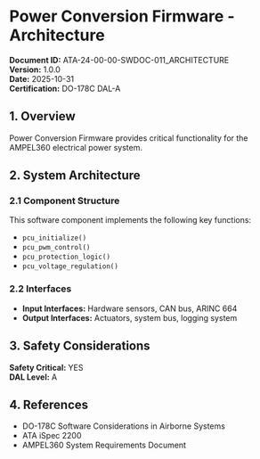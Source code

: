 # Power Conversion Firmware - Architecture

**Document ID:** ATA-24-00-00-SWDOC-011_ARCHITECTURE  
**Version:** 1.0.0  
**Date:** 2025-10-31  
**Certification:** DO-178C DAL-A

## 1. Overview

Power Conversion Firmware provides critical functionality for the AMPEL360 electrical power system.

## 2. System Architecture

### 2.1 Component Structure

This software component implements the following key functions:

- `pcu_initialize()`
- `pcu_pwm_control()`
- `pcu_protection_logic()`
- `pcu_voltage_regulation()`

### 2.2 Interfaces

- **Input Interfaces:** Hardware sensors, CAN bus, ARINC 664
- **Output Interfaces:** Actuators, system bus, logging system

## 3. Safety Considerations

**Safety Critical:** YES  
**DAL Level:** A

## 4. References

- DO-178C Software Considerations in Airborne Systems
- ATA iSpec 2200
- AMPEL360 System Requirements Document

